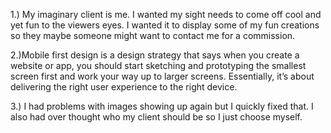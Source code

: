 1.) My imaginary client is me. I wanted my sight needs to come off cool and yet fun to the viewers eyes. I wanted it to display some of my fun creations so they maybe someone might want to contact me for a commission.

2.)Mobile first design is a design strategy that says when you create a website or app, you should start sketching and prototyping the smallest screen first and work your way up to larger screens. Essentially, it’s about delivering the right user experience to the right device.

3.) I had problems with images showing up again but I quickly fixed that. I also had over thought who my client should be so I just choose myself.
